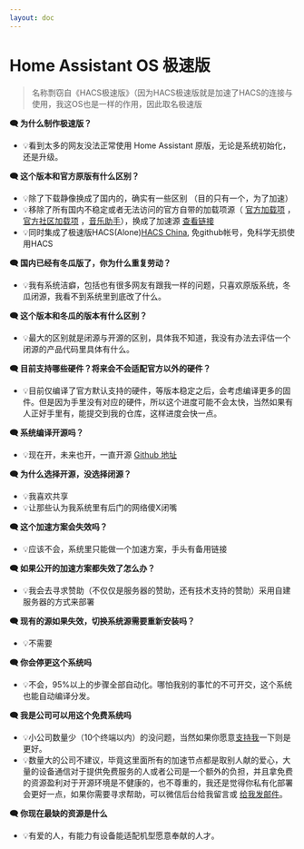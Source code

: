 ```yaml
---
layout: doc
---
```

# Home Assistant OS 极速版
> 名称剽窃自《HACS极速版》（因为HACS极速版就是加速了HACS的连接与使用，我这OS也是一样的作用，因此取名极速版

 **🗨️ 为什么制作极速版？** 

- 💡看到太多的网友没法正常使用 Home Assistant 原版，无论是系统初始化，还是升级。

**🗨️ 这个版本和官方原版有什么区别？**

- 💡除了下载静像换成了国内的，确实有一些区别 （目的只有一个，为了加速）
- 💡移除了所有国内不稳定或者无法访问的官方自带的加载项源（ [官方加载项](https://github.com/home-assistant/addons) ，[官方社区加载项](https://github.com/hassio-addons/repository) ，[音乐助手](https://github.com/music-assistant/home-assistant-addon)），换成了加速源 [查看链接](https://gitee.com/desmond_GT/hassio-addons)
- 💡同时集成了极速版HACS(Alone)[HACS China](https://github.com/hacs-china), 免github帐号，免科学无损使用HACS

**🗨️ 国内已经有冬瓜版了，你为什么重复劳动？**

- 💡我有系统洁癖，包括也有很多网友有跟我一样的问题，只喜欢原版系统，冬瓜闭源，我看不到系统里到底改了什么。

**🗨️ 这个版本和冬瓜的版本有什么区别？**
 
- 💡最大的区别就是闭源与开源的区别，具体我不知道，我没有办法去评估一个闭源的产品代码里具体有什么。

**🗨️ 目前支持哪些硬件？将来会不会适配官方以外的硬件？**

- 💡目前仅编译了官方默认支持的硬件，等版本稳定之后，会考虑编译更多的固件。但是因为手里没有对应的硬件，所以这个进度可能不会太快，当然如果有人正好手里有，能提交到我的仓库，这样进度会快一点。

**🗨️ 系统编译开源吗？**

- 💡现在开，未来也开，一直开源 [Github 地址](https://github.com/ha-china/HAOS-CN)

**🗨️ 为什么选择开源，没选择闭源？**
- 💡我喜欢共享
- 💡让那些认为我系统里有后门的网络傻X闭嘴

**🗨️ 这个加速方案会失效吗？**
- 💡应该不会，系统里只能做一个加速方案，手头有备用链接

**🗨️ 如果公开的加速方案都失效了怎么办？**
- 💡我会去寻求赞助（不仅仅是服务器的赞助，还有技术支持的赞助）采用自建服务器的方式来部署

**🗨️ 现有的源如果失效，切换系统源需要重新安装吗？**
- 💡不需要

**🗨️ 你会停更这个系统吗**
- 💡不会，95%以上的步骤全部自动化。哪怕我别的事忙的不可开交，这个系统也能自动编译分发。

**🗨️ 我是公司可以用这个免费系统吗**
- 💡小公司数量少（10个终端以内）的没问题，当然如果你愿意[支持我](sponsor)一下则是更好。
- 💡数量大的公司不建议，毕竟这里面所有的加速节点都是取别人献的爱心，大量的设备通信对于提供免费服务的人或者公司是一个额外的负担，并且拿免费的资源盈利对于开源环境是不健康的，也不尊重的，我还是觉得你私有化部署会更好一点，如果你需要寻求帮助，可以微信后台给我留言或 [给我发邮件](mailto:djhui@live.cn)。

**🗨️ 你现在最缺的资源是什么**
- 💡有爱的人，有能力有设备能适配机型愿意奉献的人才。
